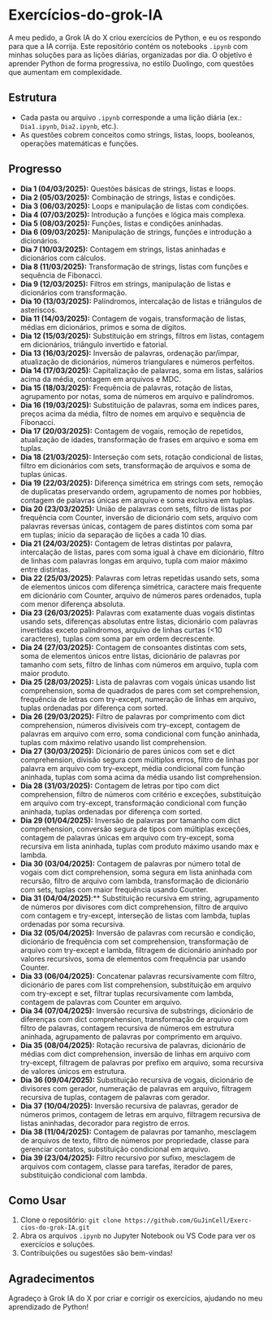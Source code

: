# Exercícios-do-grok-IA

A meu pedido, a Grok IA do X criou exercícios de Python, e eu os respondo para que a IA corrija. Este repositório contém os notebooks `.ipynb` com minhas soluções para as lições diárias, organizadas por dia. O objetivo é aprender Python de forma progressiva, no estilo Duolingo, com questões que aumentam em complexidade.

## Estrutura
- Cada pasta ou arquivo `.ipynb` corresponde a uma lição diária (ex.: `Dia1.ipynb`, `Dia2.ipynb`, etc.).
- As questões cobrem conceitos como strings, listas, loops, booleanos, operações matemáticas e funções.

## Progresso
- **Dia 1 (04/03/2025):** Questões básicas de strings, listas e loops.
- **Dia 2 (05/03/2025):** Combinação de strings, listas e condições.
- **Dia 3 (06/03/2025):** Loops e manipulação de listas com condições.
- **Dia 4 (07/03/2025):** Introdução a funções e lógica mais complexa.
- **Dia 5 (08/03/2025):** Funções, listas e condições aninhadas.
- **Dia 6 (09/03/2025):** Manipulação de strings, funções e introdução a dicionários.
- **Dia 7 (10/03/2025):** Contagem em strings, listas aninhadas e dicionários com cálculos.
- **Dia 8 (11/03/2025):** Transformação de strings, listas com funções e sequência de Fibonacci.
- **Dia 9 (12/03/2025):** Filtros em strings, manipulação de listas e dicionários com transformação.
- **Dia 10 (13/03/2025):** Palíndromos, intercalação de listas e triângulos de asteriscos.
- **Dia 11 (14/03/2025):** Contagem de vogais, transformação de listas, médias em dicionários, primos e soma de dígitos.
- **Dia 12 (15/03/2025):** Substituição em strings, filtros em listas, contagem em dicionários, triângulo invertido e fatorial.
- **Dia 13 (16/03/2025):** Inversão de palavras, ordenação par/ímpar, atualização de dicionários, números triangulares e números perfeitos.
- **Dia 14 (17/03/2025):** Capitalização de palavras, soma em listas, salários acima da média, contagem em arquivos e MDC.
- **Dia 15 (18/03/2025):** Frequência de palavras, rotação de listas, agrupamento por notas, soma de números em arquivo e palíndromos.
- **Dia 16 (19/03/2025):** Substituição de palavras, soma em índices pares, preços acima da média, filtro de nomes em arquivo e sequência de Fibonacci.
- **Dia 17 (20/03/2025):** Contagem de vogais, remoção de repetidos, atualização de idades, transformação de frases em arquivo e soma em tuplas.
- **Dia 18 (21/03/2025):** Interseção com sets, rotação condicional de listas, filtro em dicionários com sets, transformação de arquivos e soma de tuplas únicas.
- **Dia 19 (22/03/2025):** Diferença simétrica em strings com sets, remoção de duplicatas preservando ordem, agrupamento de nomes por hobbies, contagem de palavras únicas em arquivo e soma exclusiva em tuplas.
- **Dia 20 (23/03/2025):** União de palavras com sets, filtro de listas por frequência com Counter, inversão de dicionário com sets, arquivo com palavras reversas únicas, contagem de pares distintos com soma par em tuplas; início da separação de lições a cada 10 dias.
- **Dia 21 (24/03/2025):** Contagem de letras distintas por palavra, intercalação de listas, pares com soma igual à chave em dicionário, filtro de linhas com palavras longas em arquivo, tupla com maior máximo entre distintas.
- **Dia 22 (25/03/2025)**: Palavras com letras repetidas usando sets, soma de elementos únicos com diferença simétrica, caractere mais frequente em dicionário com Counter, arquivo de números pares ordenados, tupla com menor diferença absoluta.
- **Dia 23 (26/03/2025):** Palavras com exatamente duas vogais distintas usando sets, diferenças absolutas entre listas, dicionário com palavras invertidas exceto palíndromos, arquivo de linhas curtas (<10 caracteres), tuplas com soma par em ordem decrescente.
- **Dia 24 (27/03/2025):** Contagem de consoantes distintas com sets, soma de elementos únicos entre listas, dicionário de palavras por tamanho com sets, filtro de linhas com números em arquivo, tupla com maior produto.
- **Dia 25 (28/03/2025):** Lista de palavras com vogais únicas usando list comprehension, soma de quadrados de pares com set comprehension, frequência de letras com try-except, numeração de linhas em arquivo, tuplas ordenadas por diferença com sorted.
- **Dia 26 (29/03/2025):** Filtro de palavras por comprimento com dict comprehension, números divisíveis com try-except, contagem de palavras em arquivo com erro, soma condicional com função aninhada, tuplas com máximo relativo usando list comprehension.
- **Dia 27 (30/03/2025):** Dicionário de pares únicos com set e dict comprehension, divisão segura com múltiplos erros, filtro de linhas por palavra em arquivo com try-except, média condicional com função aninhada, tuplas com soma acima da média usando list comprehension.
- **Dia 28 (31/03/2025):** Contagem de letras por tipo com dict comprehension, filtro de números com critério e exceções, substituição em arquivo com try-except, transformação condicional com função aninhada, tuplas ordenadas por diferença com sorted.
- **Dia 29 (01/04/2025):** Inversão de palavras por tamanho com dict comprehension, conversão segura de tipos com múltiplas exceções, contagem de palavras únicas em arquivo com try-except, soma recursiva em lista aninhada, tuplas com produto máximo usando max e lambda.
- **Dia 30 (03/04/2025):** Contagem de palavras por número total de vogais com dict comprehension, soma segura em lista aninhada com recursão, filtro de arquivo com lambda, transformação de dicionário com sets, tuplas com maior frequência usando Counter.
- **Dia 31 (04/04/2025)**:** Substituição recursiva em string, agrupamento de números por divisores com dict comprehension, filtro de arquivo com contagem e try-except, interseção de listas com lambda, tuplas ordenadas por soma recursiva.
- **Dia 32 (05/04/2025):** Inversão de palavras com recursão e condição, dicionário de frequência com set comprehension, transformação de arquivo com try-except e lambda, filtragem de dicionário aninhado por valores recursivos, soma de elementos com frequência par usando Counter.
- **Dia 33 (06/04/2025):** Concatenar palavras recursivamente com filtro, dicionário de pares com list comprehension, substituição em arquivo com try-except e set, filtrar tuplas recursivamente com lambda, contagem de palavras com Counter em arquivo.
- **Dia 34 (07/04/2025):** Inversão recursiva de substrings, dicionário de diferenças com dict comprehension, transformação de arquivo com filtro de palavras, contagem recursiva de números em estrutura aninhada, agrupamento de palavras por comprimento em arquivo.
- **Dia 35 (08/04/2025):** Rotação recursiva de palavras, dicionário de médias com dict comprehension, inversão de linhas em arquivo com try-except, filtragem de palavras por prefixo em arquivo, soma recursiva de valores únicos em estrutura.
- **Dia 36 (09/04/2025):** Substituição recursiva de vogais, dicionário de divisores com gerador, numeração de palavras em arquivo, filtragem recursiva de tuplas, contagem de palavras com gerador.
- **Dia 37 (10/04/2025):** Inversão recursiva de palavras, gerador de números primos, contagem de letras em arquivo, filtragem recursiva de listas aninhadas, decorador para registro de erros.
- **Dia 38 (11/04/2025):** Contagem de palavras por tamanho, mesclagem de arquivos de texto, filtro de números por propriedade, classe para gerenciar contatos, substituição condicional em arquivo.
- **Dia 39 (23/04/2025):** Filtro recursivo por sufixo, mesclagem de arquivos com contagem, classe para tarefas, iterador de pares, substituição condicional com lambda.

## Como Usar
1. Clone o repositório: `git clone https://github.com/GuJinCell/Exerc-cios-do-grok-IA.git`
2. Abra os arquivos `.ipynb` no Jupyter Notebook ou VS Code para ver os exercícios e soluções.
3. Contribuições ou sugestões são bem-vindas!

## Agradecimentos
Agradeço à Grok IA do X por criar e corrigir os exercícios, ajudando no meu aprendizado de Python!
